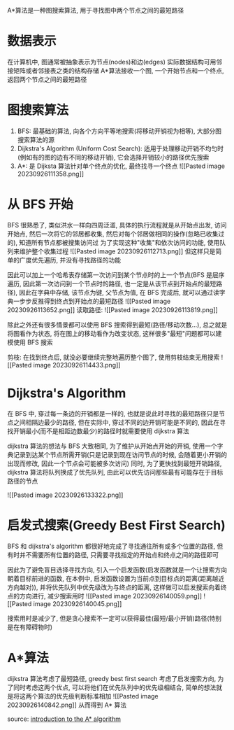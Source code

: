 A\*算法是一种图搜索算法, 用于寻找图中两个节点之间的最短路径

# 数据表示
在计算机中, 图通常被抽象表示为节点(nodes)和边(edges)
实际数据结构可用邻接矩阵或者邻接表之类的结构存储
A\*算法接收一个图, 一个开始节点和一个终点, 
返回两个节点之间的最短路径

# 图搜索算法
1. BFS: 最基础的算法, 向各个方向平等地搜索(将移动开销视为相等), 大部分图搜索算法的源
2. Dijkstra's Algorithm (Uniform Cost Search): 适用于处理移动开销不均匀时(例如有的图的边有不同的移动开销), 它会选择开销较小的路径优先搜索
3. A\*: 是 Dijksta 算法针对单个终点的优化, 最终找寻一个终点
![[Pasted image 20230926111358.png]]

# 从 BFS 开始
BFS 很熟悉了, 类似洪水一样向四周泛滥, 具体的执行流程就是从开始点出发, 访问开始点, 然后一次将它的邻居都收集, 然后对每个邻居做相同的操作(忽略已收集过的), 知道所有节点都被搜集访问过
为了实现这种"收集"和依次访问的功能, 使用队列来维护整个收集过程
![[Pasted image 20230926112713.png]]
但这样只是简单的广度优先遍历, 并没有寻找路径的功能

因此可以加上一个哈希表存储第一次访问到某个节点时的上一个节点(BFS 是层序遍历, 因此第一次访问到一个节点时的路径, 也一定是从该节点到开始点的最短路径), 因此在字典中存储, 该节点为键, 父节点为值, 在 BFS 完成后, 就可以通过读字典一步步反推得到终点到开始点的最短路径
![[Pasted image 20230926113652.png]]
读取路径:
![[Pasted image 20230926113819.png]]

除此之外还有很多情景都可以使用 BFS 搜索得到最短(路径/移动次数...), 
总之就是将图看作为状态, 将在图上的移动看作为改变状态, 这样很多"最短"问题都可以建模使用 BFS 搜索

剪枝: 在找到终点后, 就没必要继续完整地遍历整个图了, 使用剪枝结束无用搜索
![[Pasted image 20230926114433.png]]


# Dijkstra's Algorithm
在 BFS 中, 穿过每一条边的开销都是一样的, 也就是说此时寻找的最短路径只是节点之间相隔边最少的路径, 
但在实际中, 穿过不同的边开销可能是不同的, 因此在寻找开销最小(而不是相距边数最少)的路径时就需要使用 dijkstra 算法

dijkstra 算法的想法与 BFS 大致相同, 
为了维护从开始点开始的开销, 使用一个字典记录到达某个节点所需开销(只是记录到现在访问节点的时候, 会随着更小开销的出现而修改, 因此一个节点会可能被多次访问)
同时, 为了更快找到最短开销路径, dijkstra 算法将队列换成了优先队列, 由此可以优先访问那些最有可能存在于目标路径的节点

![[Pasted image 20230926133322.png]]

# 启发式搜索(Greedy Best First Search)
BFS 和 dijkstra's algorithm 都很好地完成了寻找通往所有或多个位置的路径, 
但有时并不需要所有位置的路径, 只需要寻找指定的开始点和终点之间的路径即可

因此为了避免盲目选择寻找方向, 引入一个启发函数(启发函数就是一个让搜索方向朝着目标前进的函数, 在本例中, 启发函数设置为当前点到目标点的距离(距离越近方向越对)), 并将优先队列中优先级改为与终点的距离, 这样做可以启发搜索向着终点的方向进行, 减少搜索用时
![[Pasted image 20230926140059.png]]
![[Pasted image 20230926140045.png]]

搜索用时是减少了, 但是贪心搜索不一定可以获得最佳(最短/最小开销)路径(特别是在有障碍物时)

# A\*算法
dijkstra 算法考虑了最短路径, greedy best first search 考虑了启发搜索方向,
为了同时考虑这两个优点, 可以将他们在优先队列中的优先级相结合, 简单的想法就是将这两个算法的优先级判断标准相加
![[Pasted image 20230926140842.png]]
从而得到 A\* 算法

source: [introduction to the A* algorithm]( https://www.redblobgames.com/pathfinding/a-star/introduction.html )